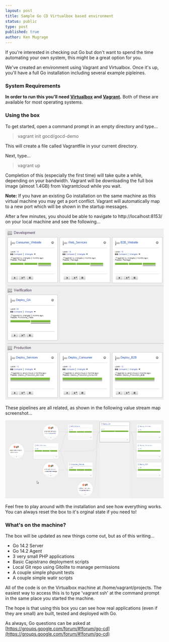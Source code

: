 ```yaml
---
layout: post
title: Sample Go CD Virtualbox based environment
status: public
type: post
published: true
author: Ken Mugrage
---
```


If you're interested in checking out Go but don't want to spend the time automating your
own system, this might be a great option for you.

We've created an environment using Vagrant and Virtualbox. Once it's up, you'll have a full
Go installation including several example pipleines. 

### System Requirements

__In order to run this you'll need [Virtualbox](https://www.virtualbox.org/) 
and [Vagrant](https://www.vagrantup.com/).__ Both of these are available for most operating 
systems.

### Using the box
To get started, open a command prompt in an empty directory and type...

<blockquote>
vagrant init gocd/gocd-demo
</blockquote>

This will create a file called Vagrantfile in your current directory. 

Next, type...

<blockquote>
vagrant up
</blockquote>

Completion of this (especially the first time) will take quite a while, depending on your
bandwidth. Vagrant will be downloading the full box image (almost 1.4GB) from Vagrantcloud 
while you wait.

__Note:__ If you have an existing Go installation on the same machine as this virtual machine
you may get a port conflict. Vagrant will automatically map to a new port which will be 
shown in the startup messages. 

After a few minutes, you should be able to navigate to http://localhost:8153/ on your local
machine and see the following...

![](/images/blog/sample-virtualbox/pipelines.png)

These pipelines are all related, as shown in the following value stream map screenshot...

![](/images/blog/sample-virtualbox/vsm.png)

Feel free to play around with the installation and see how everything works. You can always
reset the box to it's orginal state if you need to!

### What's on the machine?

The box will be updated as new things come out, but as of this writing...

* Go 14.2 Server
* Go 14.2 Agent
* 3 very small PHP applications
* Basic Capistrano deployment scripts
* Local Git repo using Gitolite to manage permissions
* A couple simple phpunit tests
* A couple simple watir scripts

All of the code is on the Virtualbox machine at /home/vagrant/projects. The easiest way
to access this is to type 'vagrant ssh' at the command prompt in the same place you 
started the machine.

The hope is that using this box you can see how real applications (even if they are small)
are built, tested and deployed with Go. 

As always, Go questions can be asked at [https://groups.google.com/forum/#!forum/go-cd](https://groups.google.com/forum/#!forum/go-cd)




